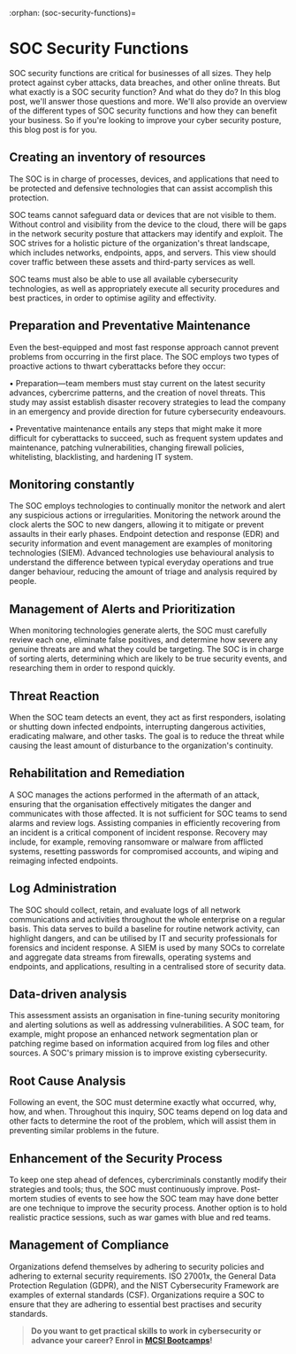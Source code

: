 :orphan:
(soc-security-functions)=
# SOC Security Functions
 
SOC security functions are critical for businesses of all sizes. They help protect against cyber attacks, data breaches, and other online threats. But what exactly is a SOC security function? And what do they do? In this blog post, we'll answer those questions and more. We'll also provide an overview of the different types of SOC security functions and how they can benefit your business. So if you're looking to improve your cyber security posture, this blog post is for you.

## Creating an inventory of resources

The SOC is in charge of processes, devices, and applications that need to be protected and defensive technologies that can assist accomplish this protection.

SOC teams cannot safeguard data or devices that are not visible to them. Without control and visibility from the device to the cloud, there will be gaps in the network security posture that attackers may identify and exploit. The SOC strives for a holistic picture of the organization's threat landscape, which includes networks, endpoints, apps, and servers. This view should cover traffic between these assets and third-party services as well.

SOC teams must also be able to use all available cybersecurity technologies, as well as appropriately execute all security procedures and best practices, in order to optimise agility and effectivity.

## Preparation and Preventative Maintenance

Even the best-equipped and most fast response approach cannot prevent problems from occurring in the first place. The SOC employs two types of proactive actions to thwart cyberattacks before they occur:

• Preparation—team members must stay current on the latest security advances, cybercrime patterns, and the creation of novel threats. This study may assist establish disaster recovery strategies to lead the company in an emergency and provide direction for future cybersecurity endeavours.

• Preventative maintenance entails any steps that might make it more difficult for cyberattacks to succeed, such as frequent system updates and maintenance, patching vulnerabilities, changing firewall policies, whitelisting, blacklisting, and hardening IT system.

## Monitoring constantly

The SOC employs technologies to continually monitor the network and alert any suspicious actions or irregularities. Monitoring the network around the clock alerts the SOC to new dangers, allowing it to mitigate or prevent assaults in their early phases.
Endpoint detection and response (EDR) and security information and event management are examples of monitoring technologies (SIEM). Advanced technologies use behavioural analysis to understand the difference between typical everyday operations and true danger behaviour, reducing the amount of triage and analysis required by people.

## Management of Alerts and Prioritization

When monitoring technologies generate alerts, the SOC must carefully review each one, eliminate false positives, and determine how severe any genuine threats are and what they could be targeting. The SOC is in charge of sorting alerts, determining which are likely to be true security events, and researching them in order to respond quickly.

## Threat Reaction

When the SOC team detects an event, they act as first responders, isolating or shutting down infected endpoints, interrupting dangerous activities, eradicating malware, and other tasks. The goal is to reduce the threat while causing the least amount of disturbance to the organization's continuity.

## Rehabilitation and Remediation

A SOC manages the actions performed in the aftermath of an attack, ensuring that the organisation effectively mitigates the danger and communicates with those affected. It is not sufficient for SOC teams to send alarms and review logs. Assisting companies in efficiently recovering from an incident is a critical component of incident response. 
Recovery may include, for example, removing ransomware or malware from afflicted systems, resetting passwords for compromised accounts, and wiping and reimaging infected endpoints.

## Log Administration

The SOC should collect, retain, and evaluate logs of all network communications and activities throughout the whole enterprise on a regular basis. This data serves to build a baseline for routine network activity, can highlight dangers, and can be utilised by IT and security professionals for forensics and incident response.
A SIEM is used by many SOCs to correlate and aggregate data streams from firewalls, operating systems and endpoints, and applications, resulting in a centralised store of security data.

## Data-driven analysis

This assessment assists an organisation in fine-tuning security monitoring and alerting solutions as well as addressing vulnerabilities. A SOC team, for example, might propose an enhanced network segmentation plan or patching regime based on information acquired from log files and other sources. A SOC's primary mission is to improve existing cybersecurity.

## Root Cause Analysis

Following an event, the SOC must determine exactly what occurred, why, how, and when. Throughout this inquiry, SOC teams depend on log data and other facts to determine the root of the problem, which will assist them in preventing similar problems in the future.

## Enhancement of the Security Process

To keep one step ahead of defences, cybercriminals constantly modify their strategies and tools; thus, the SOC must continuously improve. Post-mortem studies of events to see how the SOC team may have done better are one technique to improve the security process. Another option is to hold realistic practice sessions, such as war games with blue and red teams.

## Management of Compliance

Organizations defend themselves by adhering to security policies and adhering to external security requirements. ISO 27001x, the General Data Protection Regulation (GDPR), and the NIST Cybersecurity Framework are examples of external standards (CSF). Organizations require a SOC to ensure that they are adhering to essential best practises and security standards.

>**Do you want to get practical skills to work in cybersecurity or advance your career? Enrol in [MCSI Bootcamps](https://www.mosse-institute.com/bootcamps.html)!**